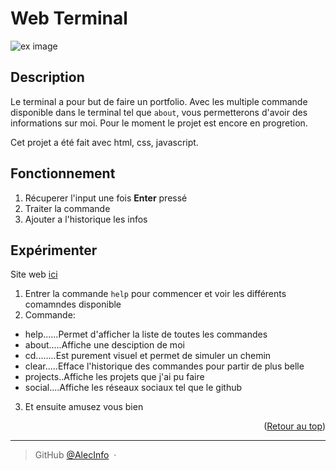 <a name="readme-top"></a>

<h1> Web Terminal </h1>

![ex image](https://i.pinimg.com/originals/bc/e5/5a/bce55aa451f59852ed2d76217b087ddc.png)

## Description

Le terminal a pour but de faire un portfolio. 
Avec les multiple commande disponible dans le terminal tel que `about`, vous permetterons d'avoir des informations sur moi.
Pour le moment le projet est encore en progretion.

Cet projet a été fait avec html, css, javascript.

## Fonctionnement

1. Récuperer l'input une fois **Enter** pressé 
2. Traiter la commande
3. Ajouter a l'historique les infos

## Expérimenter

Site web [ici](https://alecinfo.github.io/Terminal/)
1. Entrer la commande `help` pour commencer et voir les différents comamndes disponible
2. Commande:
  - help......Permet d'afficher la liste de toutes les commandes
  - about.....Affiche une desciption de moi
  - cd........Est purement visuel et permet de simuler un chemin
  - clear.....Efface l'historique des commandes pour partir de plus belle
  - projects..Affiche les projets que j'ai pu faire
  - social....Affiche les réseaux sociaux tel que le github
3. Et ensuite amusez vous bien

<p align="right">(<a href="#readme-top">Retour au top</a>)</p>

---

> GitHub [@AlecInfo](https://github.com/AlecInfo) &nbsp;&middot;&nbsp;
